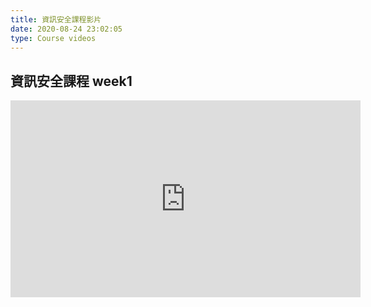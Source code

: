 ```yaml
---
title: 資訊安全課程影片
date: 2020-08-24 23:02:05
type: Course videos
---
```


## 資訊安全課程 week1
<iframe width="560" height="315" src="https://www.youtube.com/embed/Mq7eqAZreqY" frameborder="0" allow="accelerometer; autoplay; clipboard-write; encrypted-media; gyroscope; picture-in-picture" allowfullscreen></iframe>